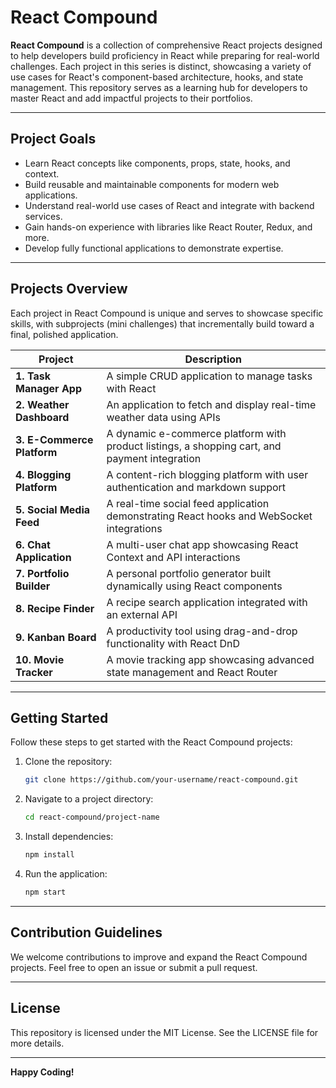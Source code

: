 
# React Compound

**React Compound** is a collection of comprehensive React projects designed to help developers build proficiency in React while preparing for real-world challenges. Each project in this series is distinct, showcasing a variety of use cases for React's component-based architecture, hooks, and state management. This repository serves as a learning hub for developers to master React and add impactful projects to their portfolios.

---

## Project Goals

- Learn React concepts like components, props, state, hooks, and context.
- Build reusable and maintainable components for modern web applications.
- Understand real-world use cases of React and integrate with backend services.
- Gain hands-on experience with libraries like React Router, Redux, and more.
- Develop fully functional applications to demonstrate expertise.

---

## Projects Overview

Each project in React Compound is unique and serves to showcase specific skills, with subprojects (mini challenges) that incrementally build toward a final, polished application.

| **Project**               | **Description**                                                                                          |
|---------------------------|----------------------------------------------------------------------------------------------------------|
| **1. Task Manager App**    | A simple CRUD application to manage tasks with React                                                    |
| **2. Weather Dashboard**   | An application to fetch and display real-time weather data using APIs                                   |
| **3. E-Commerce Platform** | A dynamic e-commerce platform with product listings, a shopping cart, and payment integration           |
| **4. Blogging Platform**   | A content-rich blogging platform with user authentication and markdown support                          |
| **5. Social Media Feed**   | A real-time social feed application demonstrating React hooks and WebSocket integrations                |
| **6. Chat Application**    | A multi-user chat app showcasing React Context and API interactions                                     |
| **7. Portfolio Builder**   | A personal portfolio generator built dynamically using React components                                |
| **8. Recipe Finder**       | A recipe search application integrated with an external API                                            |
| **9. Kanban Board**        | A productivity tool using drag-and-drop functionality with React DnD                                   |
| **10. Movie Tracker**      | A movie tracking app showcasing advanced state management and React Router                             |

---

## Getting Started

Follow these steps to get started with the React Compound projects:

1. Clone the repository:
   ```bash
   git clone https://github.com/your-username/react-compound.git
   ```

2. Navigate to a project directory:
   ```bash
   cd react-compound/project-name
   ```

3. Install dependencies:
   ```bash
   npm install
   ```

4. Run the application:
   ```bash
   npm start
   ```

---

## Contribution Guidelines

We welcome contributions to improve and expand the React Compound projects. Feel free to open an issue or submit a pull request.

---

## License

This repository is licensed under the MIT License. See the LICENSE file for more details.

---

**Happy Coding!**

